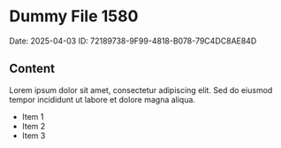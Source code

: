 # Dummy File 1580

Date: 2025-04-03
ID: 72189738-9F99-4818-B078-79C4DC8AE84D

## Content

Lorem ipsum dolor sit amet, consectetur adipiscing elit.
Sed do eiusmod tempor incididunt ut labore et dolore magna aliqua.

* Item 1
* Item 2
* Item 3

